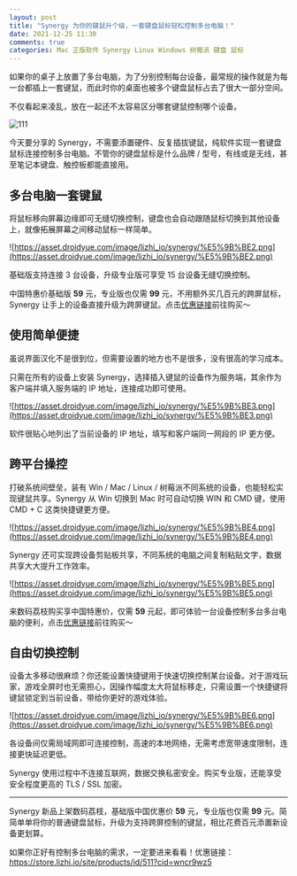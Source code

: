 ```yaml
---
layout: post
title: "Synergy 为你的键鼠升个级，一套键盘鼠标轻松控制多台电脑！"
date: 2021-12-25 11:30
comments: true
categories: Mac 正版软件 Synergy Linux Windows 树莓派 键盘 鼠标 
---
```


如果你的桌子上放置了多台电脑，为了分别控制每台设备，最常规的操作就是为每一台都插上一套键鼠，而此时你的桌面也被多个键盘鼠标占去了很大一部分空间。

不仅看起来凌乱，放在一起还不太容易区分哪套键鼠控制哪个设备。

![111](https://asset.droidyue.com/image/lizhi_io/synergy/%E5%9B%BE1.png?v=111)

今天要分享的 Synergy，不需要添置硬件、反复插拔键鼠，纯软件实现一套键盘鼠标连接控制多台电脑。不管你的键盘鼠标是什么品牌 / 型号，有线或是无线，甚至笔记本键盘、触控板都能直接用。


<!--more-->

## 多台电脑一套键鼠

将鼠标移向屏幕边缘即可无缝切换控制，键盘也会自动跟随鼠标切换到其他设备上，就像拓展屏幕之间移动鼠标一样简单。

![https://asset.droidyue.com/image/lizhi_io/synergy/%E5%9B%BE2.png](https://asset.droidyue.com/image/lizhi_io/synergy/%E5%9B%BE2.png)

基础版支持连接 3 台设备，升级专业版可享受 15 台设备无缝切换控制。

中国特惠价基础版 **59** 元，专业版也仅需 **99** 元，不用额外买几百元的跨屏鼠标，Synergy 让手上的设备直接升级为跨屏键鼠。点击[优惠链接](https://store.lizhi.io/site/products/id/511?cid=wncr9wz5)前往购买～

## 使用简单便捷

虽说界面汉化不是很到位，但需要设置的地方也不是很多，没有很高的学习成本。


只需在所有的设备上安装 Synergy，选择插入键鼠的设备作为服务端，其余作为客户端并填入服务端的 IP 地址，连接成功即可使用。

![https://asset.droidyue.com/image/lizhi_io/synergy/%E5%9B%BE3.png](https://asset.droidyue.com/image/lizhi_io/synergy/%E5%9B%BE3.png)

软件很贴心地列出了当前设备的 IP 地址，填写和客户端同一网段的 IP 更方便。

## 跨平台操控

打破系统间壁垒，装有 Win / Mac / Linux / 树莓派不同系统的设备，也能轻松实现键鼠共享。Synergy 从 Win 切换到 Mac 时可自动切换 WIN 和 CMD 键，使用 CMD + C 这类快捷键更方便。

![https://asset.droidyue.com/image/lizhi_io/synergy/%E5%9B%BE4.png](https://asset.droidyue.com/image/lizhi_io/synergy/%E5%9B%BE4.png)

Synergy 还可实现跨设备剪贴板共享，不同系统的电脑之间复制粘贴文字，数据共享大大提升工作效率。

![https://asset.droidyue.com/image/lizhi_io/synergy/%E5%9B%BE5.png](https://asset.droidyue.com/image/lizhi_io/synergy/%E5%9B%BE5.png)

来数码荔枝购买享中国特惠价，仅需 **59** 元起，即可体验一台设备控制多台多台电脑的便利，点击[优惠链接](https://store.lizhi.io/site/products/id/511?cid=wncr9wz5)前往购买～

## 自由切换控制

设备太多移动很麻烦？你还能设置快捷键用于快速切换控制某台设备。对于游戏玩家，游戏全屏时也无需担心，因操作幅度太大将鼠标移走，只需设置一个快捷键将键鼠锁定到当前设备，带给你更好的游戏体验。

![https://asset.droidyue.com/image/lizhi_io/synergy/%E5%9B%BE6.png](https://asset.droidyue.com/image/lizhi_io/synergy/%E5%9B%BE6.png)

各设备间仅需局域网即可连接控制，高速的本地网络，无需考虑宽带速度限制，连接更快延迟更低。

Synergy 使用过程中不连接互联网，数据交换私密安全。购买专业版，还能享受安全程度更高的 TLS / SSL 加密。

--------

Synergy 新品上架数码荔枝，基础版中国优惠价 **59** 元，专业版也仅需 **99** 元。简简单单将你的普通键盘鼠标，升级为支持跨屏控制的键鼠，相比花费百元添置新设备更划算。

如果你正好有控制多台电脑的需求，一定要进来看看！优惠链接：https://store.lizhi.io/site/products/id/511?cid=wncr9wz5